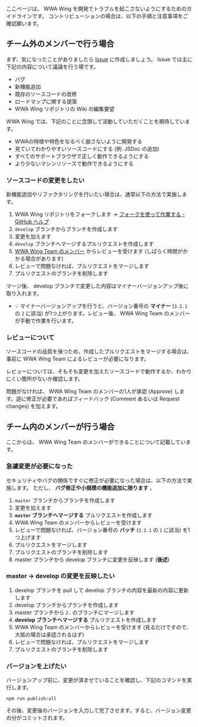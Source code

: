 ここページは、 WWA Wing を開発でトラブルを起こさないようにするためのガイドラインです。
コントリビューションの場合は、以下の手順と注意事項をご確認願います。

## チーム外のメンバーで行う場合
まず、気になったことがありましたら [Issue](https://github.com/WWAWing/WWAWing/issues) に作成しましょう。 Issue では主に下記の内容について議論を行う場です。

- バグ
- 新機能追加
- 既存のソースコードの改修
- ロードマップに関する提案
- WWA Wing リポジトリの Wiki の編集要望

WWA Wing では、下記のことに念頭して活動していただくことを期待しています。

- WWAの特徴や特色をなるべく崩さないように開発する
- 見ていてわかりやすいソースコードにする (例: JSDoc の追加)
- すべてのサポートブラウザで正しく動作できるようにする
- より少ないマシンリソースで動作できるようにする

### ソースコードの変更をしたい
新機能追加やリファクタリングを行いたい場合は、通常以下の方法で実施します。

1. WWA Wing リポジトリをフォークします → [フォークを使って作業する - GitHub ヘルプ](https://help.github.com/ja/github/collaborating-with-issues-and-pull-requests/working-with-forks)
2. `develop` ブランチからブランチを作成します
3. 変更を加えます
4. `develop` ブランチへマージするプルリクエストを作成します
5. [WWA Wing Team のメンバー](https://github.com/orgs/WWAWing/people) からレビューを受けます (しばらく時間がかかる場合があります)
6. レビューで問題なければ、プルリクエストをマージします
7. プルリクエストのブランチを削除します

マージ後、 develop ブランチで変更した内容はマイナーバージョンアップ後に取り入れます。
- 💡 マイナーバージョンアップを行うと、バージョン番号の **マイナー** (`3.2.1` の `2` に該当) が1つ上がります。レビュー後、 WWA Wing Team のメンバーが手動で作業を行います。

### レビューについて
ソースコードの品質を保つため、作成したプルリクエストをマージする場合は、事前に WWA Wing Team によるレビューが必要になります。

レビューについては、そもそも変更を加えたソースコードで動作するか、わかりにくい箇所がないか確認します。

問題がなければ、 WWA Wing Team のメンバーの1人が承認 (Approve) します。逆に修正が必要であればフィードバック (Comment あるいは Request changes) を加えます。

## チーム内のメンバーが行う場合
ここからは、 WWA Wing Team のメンバーができることについて記載しています。

### 急遽変更が必要になった
セキュリティやバグの関係ですぐに修正が必要になった場合は、以下の方法で実施します。
ただし、 **バグ修正や小規模の機能追加に限ります** 。

1. `master` ブランチからブランチを作成します
2. 変更を加えます
3. **`master` ブランチへマージする** プルリクエストを作成します
4. WWA Wing Team のメンバーからレビューを受けます
5. レビューで問題なければ、バージョン番号の **バッチ** (`3.2.1` の `1` に該当) を1つ上げます
6. プルリクエストをマージします
7. プルリクエストのブランチを削除します
8. master ブランチから develop ブランチに変更を反映します (**後述**)

### master → develop の変更を反映したい
1. develop ブランチを pull して develop ブランチの内容を最新の内容に更新します
2. develop ブランチからブランチを作成します
3. master ブランチから `2.` のブランチにマージします
4. **develop ブランチへマージする** プルリクエストを作成します
5. WWA Wing Team のメンバーからレビューを受けます (見るだけですので、大抵の場合は承認されるはず)
6. レビューで問題なければ、プルリクエストをマージします
7. プルリクエストのブランチを削除します

### バージョンを上げたい
バージョンアップ前に、変更が済ませていることを確認し、下記のコマンドを実行します。

```
npm run publish:all
```

その後、変更後のバージョンを入力して完了させます。すると、バージョン変更の分がコミットされます。
